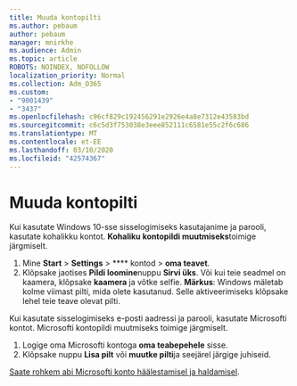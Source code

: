 ```yaml
---
title: Muuda kontopilti
ms.author: pebaum
author: pebaum
manager: mnirkhe
ms.audience: Admin
ms.topic: article
ROBOTS: NOINDEX, NOFOLLOW
localization_priority: Normal
ms.collection: Adm_O365
ms.custom:
- "9001439"
- "3437"
ms.openlocfilehash: c96cf829c192456291e2926e4a8e7312e43583bd
ms.sourcegitcommit: c6c5d3f753038e3eee852111c6581e55c2f6c686
ms.translationtype: MT
ms.contentlocale: et-EE
ms.lasthandoff: 03/10/2020
ms.locfileid: "42574367"
---
```

# <a name="change-account-picture"></a>Muuda kontopilti

Kui kasutate Windows 10-sse sisselogimiseks kasutajanime ja parooli, kasutate kohalikku kontot. **Kohaliku kontopildi muutmiseks**toimige järgmiselt.

1. Mine **Start** > **Settings** > **** kontod > **oma teavet**.
2. Klõpsake jaotises **Pildi loomine**nuppu **Sirvi üks**. Või kui teie seadmel on kaamera, klõpsake **kaamera** ja võtke selfie. 
    **Märkus**: Windows mäletab kolme viimast pilti, mida olete kasutanud. Selle aktiveerimiseks klõpsake lehel teie teave olevat pilti.

Kui kasutate sisselogimiseks e-posti aadressi ja parooli, kasutate Microsofti kontot. Microsofti kontopildi muutmiseks toimige järgmiselt.

1. Logige oma Microsofti kontoga **oma teabepehele** sisse.
2. Klõpsake nuppu **Lisa pilt** või **muutke pilti**ja seejärel järgige juhiseid.

[Saate rohkem abi Microsofti konto häälestamisel ja haldamisel](https://support.microsoft.com/products/microsoft-account?category=manage-account).
